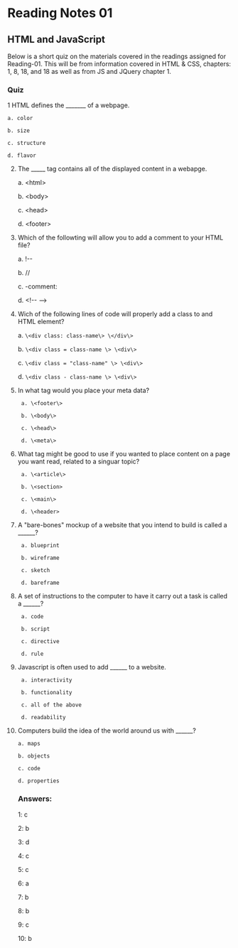 # Reading Notes 01

## HTML and JavaScript

Below is a short quiz on the materials covered in the readings assigned for Reading-01. This will be from information covered in HTML & CSS, chapters: 1, 8, 18, and 18 as well as from JS and JQuery chapter 1. 

### Quiz

1 HTML defines the _______ of a webpage.

    a. color

    b. size

    c. structure

    d. flavor   


2. The _____ tag contains all of the displayed content in a webapge.

    a. \<html\>

    b. \<body\>

    c. \<head\>

    d. \<footer\>


3. Which of the followting will allow you to add a comment to your HTML file?

    a. !--

    b. //

    c. -comment:

    d. \<!-- --\>


4. Wich of the following lines of code will properly add a class to and HTML element?

    a. ```
        \<div class: class-name\>
        \</div\>
        ```   

    b. ```
        \<div class = class-name \>
        \<div\>
        ```

    c. ```
        \<div class = "class-name" \>
        \<div\>
        ```

    d. ```
        \<div class - class-name \>
        \<div\>
        ```


5. In what tag would you place your meta data?

        a. \<footer\>

        b. \<body\>

        c. \<head\>

        d. \<meta\>


6. What tag might be good to use if you wanted to place content on a page you want read, related to a singuar topic? 

        a. \<article\>

        b. \<section>

        c. \<main\>

        d. \<header>


7. A "bare-bones" mockup of a website that you intend to build is called a ______?

        a. blueprint

        b. wireframe

        c. sketch

        d. bareframe


8. A set of instructions to the computer to have it carry out a task is called a ______?

        a. code

        b. script

        c. directive

        d. rule


9. Javascript is often used to add ______ to a website.

        a. interactivity

        b. functionality

        c. all of the above

        d. readability 


10. Computers build the idea of the world around us with ______?

        a. maps

        b. objects

        c. code

        d. properties
        



    ### Answers:

    1: c

    2: b

    3: d

    4: c

    5: c

    6: a

    7: b

    8: b

    9: c

    10: b

